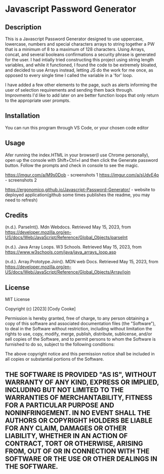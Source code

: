 # Javascript Password Generator

## Description
This is a Javascript Password Generator designed to use uppercase, lowercase, numbers and special characters arrays to string together a PW 
that is a minimum of 8 to a maximum of 128 characters. Using Arrays, concat, and several booleans confirmations a security phrase is generated for the user. I had intially tried constructing this project using string length variables, and while it functioned, I found the code to be extremely bloated, and decided to use Arrays instead, letting JS do the work for me once, as opposed to every single time I called the variable in a 'for' loop. 

I have added a few other elements to the page, such as alerts informing the user of selection requirements and sending them back through. Improvments I'd like to add later on are better function loops that only return to the appropriate user prompts. 

## Installation

You can run this program through VS Code, or your chosen code editor
## Usage

Afer running the index.HTML in your browser(I use Chrome personally), open up the console with Shift+Ctrl+I and then click the Generate password button. Follow the prompts and check in console to see the magic.

https://imgur.com/a/M9s0Dob - screenshots 1
https://imgur.com/a/sUdvE4p -  screenshots 2

https://ergonomicq.github.io/Javascript-Password-Generator/ - website to deployed application(github some times publishes the readme, you may need to refresh)

## Credits
(n.d.). ParseInt(). Mdn Webdocs. Retrieved May 15, 2023, from https://developer.mozilla.org/en-US/docs/Web/JavaScript/Reference/Global_Objects/parseInt

(n.d.). Java Array Loops. W3 Schools. Retrieved May 15, 2023, from https://www.w3schools.com/java/java_arrays_loop.asp

(n.d.). Array.Prototype.Join(). MDN web Docs. Retrieved May 15, 2023, from https://developer.mozilla.org/en-US/docs/Web/JavaScript/Reference/Global_Objects/Array/join


## License

MIT License

Copyright (c) [2023] [Cody Cooke]

Permission is hereby granted, free of charge, to any person obtaining a copy
of this software and associated documentation files (the "Software"), to deal
in the Software without restriction, including without limitation the rights
to use, copy, modify, merge, publish, distribute, sublicense, and/or sell
copies of the Software, and to permit persons to whom the Software is
furnished to do so, subject to the following conditions:

The above copyright notice and this permission notice shall be included in all
copies or substantial portions of the Software.

THE SOFTWARE IS PROVIDED "AS IS", WITHOUT WARRANTY OF ANY KIND, EXPRESS OR
IMPLIED, INCLUDING BUT NOT LIMITED TO THE WARRANTIES OF MERCHANTABILITY,
FITNESS FOR A PARTICULAR PURPOSE AND NONINFRINGEMENT. IN NO EVENT SHALL THE
AUTHORS OR COPYRIGHT HOLDERS BE LIABLE FOR ANY CLAIM, DAMAGES OR OTHER
LIABILITY, WHETHER IN AN ACTION OF CONTRACT, TORT OR OTHERWISE, ARISING FROM,
OUT OF OR IN CONNECTION WITH THE SOFTWARE OR THE USE OR OTHER DEALINGS IN THE
SOFTWARE.
---
